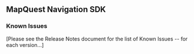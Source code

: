 ## MapQuest Navigation SDK 
### Known Issues

[Please see the Release Notes document for the list of Known Issues -- for each version...]